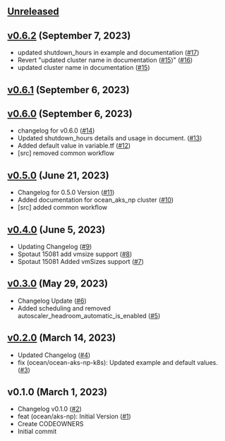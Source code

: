 <a name="unreleased"></a>
## [Unreleased]



<a name="v0.6.2"></a>
## [v0.6.2] (September 7, 2023)

- updated shutdown_hours in example and documentation ([#17](https://github.com/spotinst/terraform-spotinst-ocean-aks-np-k8s/issues/17))
- Revert "updated cluster name in documentation ([#15](https://github.com/spotinst/terraform-spotinst-ocean-aks-np-k8s/issues/15))" ([#16](https://github.com/spotinst/terraform-spotinst-ocean-aks-np-k8s/issues/16))
- updated cluster name in documentation ([#15](https://github.com/spotinst/terraform-spotinst-ocean-aks-np-k8s/issues/15))


<a name="v0.6.1"></a>
## [v0.6.1] (September 6, 2023)



<a name="v0.6.0"></a>
## [v0.6.0] (September 6, 2023)

- changelog for v0.6.0 ([#14](https://github.com/spotinst/terraform-spotinst-ocean-aks-np-k8s/issues/14))
- Updated shutdown_hours details and usage in document. ([#13](https://github.com/spotinst/terraform-spotinst-ocean-aks-np-k8s/issues/13))
- Added default value in variable.tf ([#12](https://github.com/spotinst/terraform-spotinst-ocean-aks-np-k8s/issues/12))
- [src] removed common workflow


<a name="v0.5.0"></a>
## [v0.5.0] (June 21, 2023)

- Changelog for 0.5.0 Version ([#11](https://github.com/spotinst/terraform-spotinst-ocean-aks-np-k8s/issues/11))
- Added documentation for ocean_aks_np cluster ([#10](https://github.com/spotinst/terraform-spotinst-ocean-aks-np-k8s/issues/10))
- [src] added common workflow


<a name="v0.4.0"></a>
## [v0.4.0] (June 5, 2023)

- Updating Changelog ([#9](https://github.com/spotinst/terraform-spotinst-ocean-aks-np-k8s/issues/9))
- Spotaut 15081 add vmsize support ([#8](https://github.com/spotinst/terraform-spotinst-ocean-aks-np-k8s/issues/8))
- Spotaut 15081 Added vmSizes support ([#7](https://github.com/spotinst/terraform-spotinst-ocean-aks-np-k8s/issues/7))


<a name="v0.3.0"></a>
## [v0.3.0] (May 29, 2023)

- Changelog Update ([#6](https://github.com/spotinst/terraform-spotinst-ocean-aks-np-k8s/issues/6))
- Added scheduling and removed autoscaler_headroom_automatic_is_enabled ([#5](https://github.com/spotinst/terraform-spotinst-ocean-aks-np-k8s/issues/5))


<a name="v0.2.0"></a>
## [v0.2.0] (March 14, 2023)

- Updated Changelog ([#4](https://github.com/spotinst/terraform-spotinst-ocean-aks-np-k8s/issues/4))
- fix (ocean/ocean-aks-np-k8s): Updated example and default values. ([#3](https://github.com/spotinst/terraform-spotinst-ocean-aks-np-k8s/issues/3))


<a name="v0.1.0"></a>
## v0.1.0 (March 1, 2023)

- Changelog v0.1.0 ([#2](https://github.com/spotinst/terraform-spotinst-ocean-aks-np-k8s/issues/2))
- feat (ocean/aks-np): Initial Version ([#1](https://github.com/spotinst/terraform-spotinst-ocean-aks-np-k8s/issues/1))
- Create CODEOWNERS
- Initial commit


[Unreleased]: https://github.com/spotinst/terraform-spotinst-ocean-aks-np-k8s/compare/v0.6.2...HEAD
[v0.6.2]: https://github.com/spotinst/terraform-spotinst-ocean-aks-np-k8s/compare/v0.6.1...v0.6.2
[v0.6.1]: https://github.com/spotinst/terraform-spotinst-ocean-aks-np-k8s/compare/v0.6.0...v0.6.1
[v0.6.0]: https://github.com/spotinst/terraform-spotinst-ocean-aks-np-k8s/compare/v0.5.0...v0.6.0
[v0.5.0]: https://github.com/spotinst/terraform-spotinst-ocean-aks-np-k8s/compare/v0.4.0...v0.5.0
[v0.4.0]: https://github.com/spotinst/terraform-spotinst-ocean-aks-np-k8s/compare/v0.3.0...v0.4.0
[v0.3.0]: https://github.com/spotinst/terraform-spotinst-ocean-aks-np-k8s/compare/v0.2.0...v0.3.0
[v0.2.0]: https://github.com/spotinst/terraform-spotinst-ocean-aks-np-k8s/compare/v0.1.0...v0.2.0
